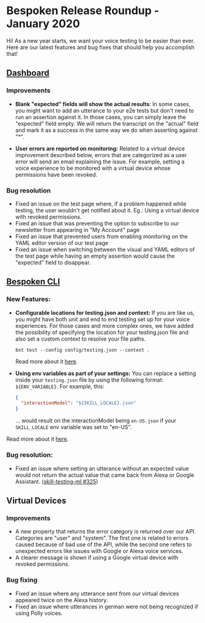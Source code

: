 # Bespoken Release Roundup - January 2020
Hi! As a new year starts, we want your voice testing to be easier than ever. Here are our latest features and bug fixes that should help you accomplish that!


## [Dashboard](https://apps.bespoken.io)
### Improvements

- **Blank "expected" fields will show the actual results**: In some cases, you might want to add an utterance to your e2e tests but don't need to run an assertion against it. In those cases, you can simply leave the "expected" field empty. We will return the transcript on the "actual" field and mark it as a success in the same way we do when asserting against "*".  



- **User errors are reported on monitoring:** Related to a virtual device improvement described below, errors that are categorized as a user error will send an email explaining the issue. For example, setting a voice experience to be monitored with a virtual device whose permissions have been revoked.

### Bug resolution
- Fixed an issue on the test page where, if a problem happened while testing, the user wouldn't get notified about it. Eg.: Using a virtual device with revoked permissions.
- Fixed an issue that was preventing the option to subscribe to our newsletter from appearing in "My Account" page
- Fixed an issue that prevented users from enabling monitoring on the YAML editor version of our test page
- Fixed an issue when switching between the visual and YAML editors of the test page while having an empty assertion would cause the "expected" field to disappear.

## [Bespoken CLI]([https://www.npmjs.com/package/bespoken-tools](https://www.npmjs.com/package/bespoken-tools))
### New Features:
- **Configurable locations for testing.json and context:** If you are like us, you might have both unit and end to end testing set up for your voice experiences. For those cases and more complex ones, we have added the possibility of specifying the location for your testing.json file and also set a custom context to resolve your file paths. 

  `bst test --config config/testing.json --context .`

  Read more about it [here](https://read.bespoken.io/unit-testing/guide/#custom-configuration-path-and-context).

- **Using env variables as part of your settings:** You can replace a setting inside your `testing.json` file by using the following format: `${ENV_VARIABLE}`. For example, this:

  ```json
  {
    "interactionModel": "${SKILL_LOCALE}.json"
  }
  ```
  ... would result on the interactionModel being `en-US.json` if your `SKILL_LOCALE` env variable was set to "en-US".
  
Read more about it [here](https://read.bespoken.io/end-to-end/guide/#overwriting-configuration-parameters).

### Bug resolution:
- Fixed an issue where setting an utterance without an expected value would not return the actual value that came back from Alexa or Google Assistant. ([skill-testing-ml #325](https://github.com/bespoken/skill-testing-ml/issues/325))

## Virtual Devices
### Improvements
- A new property that returns the error category is returned over our API. Categories are "user" and "system". The first one is related to errors caused because of bad use of the API, while the second one refers to unexpected errors like issues with Google or Alexa voice services.
- A clearer message is shown if using a Google virtual device with revoked permissions. 
### Bug fixing
- Fixed an issue where any utterance sent from our virtual devices appeared twice on the Alexa history.
- Fixed an issue where utterances in german were not being recognized if using Polly voices.
